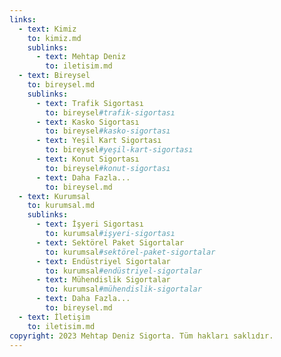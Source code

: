 ```yaml
---
links:
  - text: Kimiz
    to: kimiz.md
    sublinks:
      - text: Mehtap Deniz
        to: iletisim.md
  - text: Bireysel
    to: bireysel.md
    sublinks:
      - text: Trafik Sigortası
        to: bireysel#trafik-sigortası
      - text: Kasko Sigortası
        to: bireysel#kasko-sigortası
      - text: Yeşil Kart Sigortası
        to: bireysel#yeşil-kart-sigortası
      - text: Konut Sigortası
        to: bireysel#konut-sigortası
      - text: Daha Fazla...
        to: bireysel.md
  - text: Kurumsal
    to: kurumsal.md
    sublinks:
      - text: İşyeri Sigortası
        to: kurumsal#işyeri-sigortası
      - text: Sektörel Paket Sigortalar
        to: kurumsal#sektörel-paket-sigortalar
      - text: Endüstriyel Sigortalar
        to: kurumsal#endüstriyel-sigortalar
      - text: Mühendislik Sigortalar
        to: kurumsal#mühendislik-sigortalar
      - text: Daha Fazla...
        to: bireysel.md
  - text: İletişim
    to: iletisim.md
copyright: 2023 Mehtap Deniz Sigorta. Tüm hakları saklıdır.
---
```

